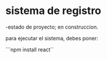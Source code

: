 <h1> sistema de registro</h1>

-estado de proyecto; en construccion.

para ejecutar el sistema, debes poner:

```npm install react``
